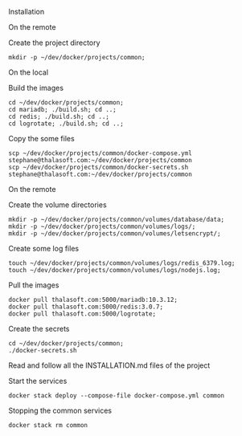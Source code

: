Installation

On the remote

Create the project directory
```
mkdir -p ~/dev/docker/projects/common;
```

On the local

Build the images
```
cd ~/dev/docker/projects/common;
cd mariadb; ./build.sh; cd ..;
cd redis; ./build.sh; cd ..;
cd logrotate; ./build.sh; cd ..;
```

Copy the some files
```
scp ~/dev/docker/projects/common/docker-compose.yml stephane@thalasoft.com:~/dev/docker/projects/common
scp ~/dev/docker/projects/common/docker-secrets.sh stephane@thalasoft.com:~/dev/docker/projects/common
```

On the remote

Create the volume directories
```
mkdir -p ~/dev/docker/projects/common/volumes/database/data;
mkdir -p ~/dev/docker/projects/common/volumes/logs/;
mkdir -p ~/dev/docker/projects/common/volumes/letsencrypt/;
```

Create some log files
```
touch ~/dev/docker/projects/common/volumes/logs/redis_6379.log;
touch ~/dev/docker/projects/common/volumes/logs/nodejs.log;
```

Pull the images
```  
docker pull thalasoft.com:5000/mariadb:10.3.12;
docker pull thalasoft.com:5000/redis:3.0.7;
docker pull thalasoft.com:5000/logrotate;
```

Create the secrets
```
cd ~/dev/docker/projects/common;
./docker-secrets.sh
```

Read and follow all the INSTALLATION.md files of the project

Start the services
```  
docker stack deploy --compose-file docker-compose.yml common
```

Stopping the common services
```  
docker stack rm common
```

